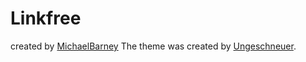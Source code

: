 # Linkfree

created by [MichaelBarney](https://github.com/MichaelBarney/LinkFree)
The theme was created by [Ungeschneuer](https://github.com/ungeschneuer).

